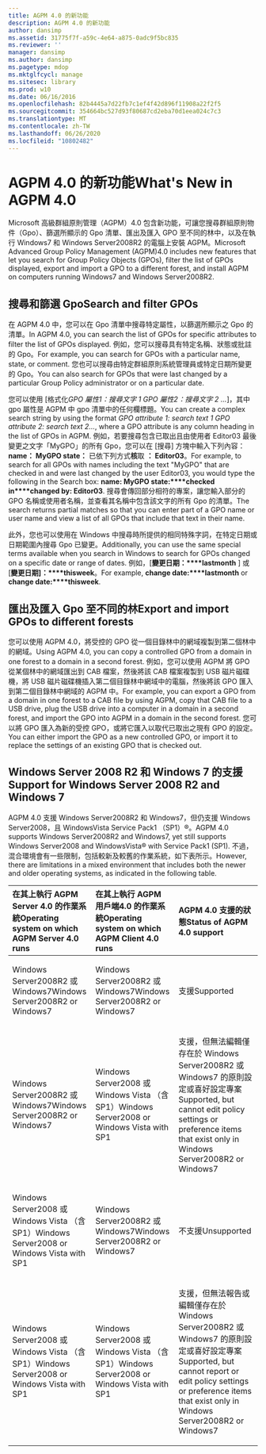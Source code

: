 ```yaml
---
title: AGPM 4.0 的新功能
description: AGPM 4.0 的新功能
author: dansimp
ms.assetid: 31775f7f-a59c-4e64-a875-0adc9f5bc835
ms.reviewer: ''
manager: dansimp
ms.author: dansimp
ms.pagetype: mdop
ms.mktglfcycl: manage
ms.sitesec: library
ms.prod: w10
ms.date: 06/16/2016
ms.openlocfilehash: 82b4445a7d22fb7c1ef4f42d896f11908a22f2f5
ms.sourcegitcommit: 354664bc527d93f80687cd2eba70d1eea024c7c3
ms.translationtype: MT
ms.contentlocale: zh-TW
ms.lasthandoff: 06/26/2020
ms.locfileid: "10802482"
---
```

# <span data-ttu-id="6f86f-103">AGPM 4.0 的新功能</span><span class="sxs-lookup"><span data-stu-id="6f86f-103">What's New in AGPM 4.0</span></span>


<span data-ttu-id="6f86f-104">Microsoft 高級群組原則管理（AGPM）4.0 包含新功能，可讓您搜尋群組原則物件（Gpo）、篩選所顯示的 Gpo 清單、匯出及匯入 GPO 至不同的林中，以及在執行 Windows7 和 Windows Server2008R2 的電腦上安裝 AGPM。</span><span class="sxs-lookup"><span data-stu-id="6f86f-104">Microsoft Advanced Group Policy Management (AGPM)4.0 includes new features that let you search for Group Policy Objects (GPOs), filter the list of GPOs displayed, export and import a GPO to a different forest, and install AGPM on computers running Windows7 and Windows Server2008R2.</span></span>

## <span data-ttu-id="6f86f-105">搜尋和篩選 Gpo</span><span class="sxs-lookup"><span data-stu-id="6f86f-105">Search and filter GPOs</span></span>


<span data-ttu-id="6f86f-106">在 AGPM 4.0 中，您可以在 Gpo 清單中搜尋特定屬性，以篩選所顯示之 Gpo 的清單。</span><span class="sxs-lookup"><span data-stu-id="6f86f-106">In AGPM 4.0, you can search the list of GPOs for specific attributes to filter the list of GPOs displayed.</span></span> <span data-ttu-id="6f86f-107">例如，您可以搜尋具有特定名稱、狀態或批註的 Gpo。</span><span class="sxs-lookup"><span data-stu-id="6f86f-107">For example, you can search for GPOs with a particular name, state, or comment.</span></span> <span data-ttu-id="6f86f-108">您也可以搜尋由特定群組原則系統管理員或特定日期所變更的 Gpo。</span><span class="sxs-lookup"><span data-stu-id="6f86f-108">You can also search for GPOs that were last changed by a particular Group Policy administrator or on a particular date.</span></span>

<span data-ttu-id="6f86f-109">您可以使用 [格式化*GPO 屬性1：搜尋文字 1 GPO 屬性2：搜尋文字 2 ...*]，其中 gpo 屬性是 AGPM 中 gpo 清單中的任何欄標題。</span><span class="sxs-lookup"><span data-stu-id="6f86f-109">You can create a complex search string by using the format *GPO attribute 1: search text 1 GPO attribute 2: search text 2…*, where a GPO attribute is any column heading in the list of GPOs in AGPM.</span></span> <span data-ttu-id="6f86f-110">例如，若要搜尋包含已取出且由使用者 Editor03 最後變更之文字「MyGPO」的所有 Gpo，您可以在 [搜尋] 方塊中輸入下列內容： **name： MyGPO state：** 已依下列方式**核**取 **： Editor03**。</span><span class="sxs-lookup"><span data-stu-id="6f86f-110">For example, to search for all GPOs with names including the text "MyGPO" that are checked in and were last changed by the user Editor03, you would type the following in the Search box: **name: MyGPO state:\*\*\*\*checked in\*\*\*\*changed by: Editor03**.</span></span> <span data-ttu-id="6f86f-111">搜尋會傳回部分相符的專案，讓您輸入部分的 GPO 名稱或使用者名稱，並查看其名稱中包含該文字的所有 Gpo 的清單。</span><span class="sxs-lookup"><span data-stu-id="6f86f-111">The search returns partial matches so that you can enter part of a GPO name or user name and view a list of all GPOs that include that text in their name.</span></span>

<span data-ttu-id="6f86f-112">此外，您也可以使用在 Windows 中搜尋時所提供的相同特殊字詞，在特定日期或日期範圍內搜尋 Gpo 已變更。</span><span class="sxs-lookup"><span data-stu-id="6f86f-112">Additionally, you can use the same special terms available when you search in Windows to search for GPOs changed on a specific date or range of dates.</span></span> <span data-ttu-id="6f86f-113">例如，[**變更日期：\*\*\*\*lastmonth** ] 或 [**變更日期]：\*\*\*\*thisweek**。</span><span class="sxs-lookup"><span data-stu-id="6f86f-113">For example, **change date:\*\*\*\*lastmonth** or **change date:\*\*\*\*thisweek**.</span></span>

## <span data-ttu-id="6f86f-114">匯出及匯入 Gpo 至不同的林</span><span class="sxs-lookup"><span data-stu-id="6f86f-114">Export and import GPOs to different forests</span></span>


<span data-ttu-id="6f86f-115">您可以使用 AGPM 4.0，將受控的 GPO 從一個目錄林中的網域複製到第二個林中的網域。</span><span class="sxs-lookup"><span data-stu-id="6f86f-115">Using AGPM 4.0, you can copy a controlled GPO from a domain in one forest to a domain in a second forest.</span></span> <span data-ttu-id="6f86f-116">例如，您可以使用 AGPM 將 GPO 從某個林中的網域匯出到 CAB 檔案，然後將該 CAB 檔案複製到 USB 磁片磁碟機，將 USB 磁片磁碟機插入第二個目錄林中網域中的電腦，然後將該 GPO 匯入到第二個目錄林中網域的 AGPM 中。</span><span class="sxs-lookup"><span data-stu-id="6f86f-116">For example, you can export a GPO from a domain in one forest to a CAB file by using AGPM, copy that CAB file to a USB drive, plug the USB drive into a computer in a domain in a second forest, and import the GPO into AGPM in a domain in the second forest.</span></span> <span data-ttu-id="6f86f-117">您可以將 GPO 匯入為新的受控 GPO，或將它匯入以取代已取出之現有 GPO 的設定。</span><span class="sxs-lookup"><span data-stu-id="6f86f-117">You can either import the GPO as a new controlled GPO, or import it to replace the settings of an existing GPO that is checked out.</span></span>

## <span data-ttu-id="6f86f-118">Windows Server 2008 R2 和 Windows 7 的支援</span><span class="sxs-lookup"><span data-stu-id="6f86f-118">Support for Windows Server 2008 R2 and Windows 7</span></span>


<span data-ttu-id="6f86f-119">AGPM 4.0 支援 Windows Server2008R2 和 Windows7，但仍支援 Windows Server2008，且 WindowsVista Service Pack1 （SP1）®。</span><span class="sxs-lookup"><span data-stu-id="6f86f-119">AGPM 4.0 supports Windows Server2008R2 and Windows7, yet still supports Windows Server2008 and WindowsVista® with Service Pack1 (SP1).</span></span> <span data-ttu-id="6f86f-120">不過，混合環境會有一些限制，包括較新及較舊的作業系統，如下表所示。</span><span class="sxs-lookup"><span data-stu-id="6f86f-120">However, there are limitations in a mixed environment that includes both the newer and older operating systems, as indicated in the following table.</span></span>

<table>
<colgroup>
<col width="33%" />
<col width="33%" />
<col width="33%" />
</colgroup>
<thead>
<tr class="header">
<th align="left"><span data-ttu-id="6f86f-121">在其上執行 AGPM Server 4.0 的作業系統</span><span class="sxs-lookup"><span data-stu-id="6f86f-121">Operating system on which AGPM Server 4.0 runs</span></span></th>
<th align="left"><span data-ttu-id="6f86f-122">在其上執行 AGPM 用戶端4.0 的作業系統</span><span class="sxs-lookup"><span data-stu-id="6f86f-122">Operating system on which AGPM Client 4.0 runs</span></span></th>
<th align="left"><span data-ttu-id="6f86f-123">AGPM 4.0 支援的狀態</span><span class="sxs-lookup"><span data-stu-id="6f86f-123">Status of AGPM 4.0 support</span></span></th>
</tr>
</thead>
<tbody>
<tr class="odd">
<td align="left"><p><span data-ttu-id="6f86f-124">Windows Server2008R2 或 Windows7</span><span class="sxs-lookup"><span data-stu-id="6f86f-124">Windows Server2008R2 or Windows7</span></span></p></td>
<td align="left"><p><span data-ttu-id="6f86f-125">Windows Server2008R2 或 Windows7</span><span class="sxs-lookup"><span data-stu-id="6f86f-125">Windows Server2008R2 or Windows7</span></span></p></td>
<td align="left"><p><span data-ttu-id="6f86f-126">支援</span><span class="sxs-lookup"><span data-stu-id="6f86f-126">Supported</span></span></p></td>
</tr>
<tr class="even">
<td align="left"><p><span data-ttu-id="6f86f-127">Windows Server2008R2 或 Windows7</span><span class="sxs-lookup"><span data-stu-id="6f86f-127">Windows Server2008R2 or Windows7</span></span></p></td>
<td align="left"><p><span data-ttu-id="6f86f-128">Windows Server2008 或 Windows Vista （含 SP1）</span><span class="sxs-lookup"><span data-stu-id="6f86f-128">Windows Server2008 or Windows Vista with SP1</span></span></p></td>
<td align="left"><p><span data-ttu-id="6f86f-129">支援，但無法編輯僅存在於 Windows Server2008R2 或 Windows7 的原則設定或喜好設定專案</span><span class="sxs-lookup"><span data-stu-id="6f86f-129">Supported, but cannot edit policy settings or preference items that exist only in Windows Server2008R2 or Windows7</span></span></p></td>
</tr>
<tr class="odd">
<td align="left"><p><span data-ttu-id="6f86f-130">Windows Server2008 或 Windows Vista （含 SP1）</span><span class="sxs-lookup"><span data-stu-id="6f86f-130">Windows Server2008 or Windows Vista with SP1</span></span></p></td>
<td align="left"><p><span data-ttu-id="6f86f-131">Windows Server2008R2 或 Windows7</span><span class="sxs-lookup"><span data-stu-id="6f86f-131">Windows Server2008R2 or Windows7</span></span></p></td>
<td align="left"><p><span data-ttu-id="6f86f-132">不支援</span><span class="sxs-lookup"><span data-stu-id="6f86f-132">Unsupported</span></span></p></td>
</tr>
<tr class="even">
<td align="left"><p><span data-ttu-id="6f86f-133">Windows Server2008 或 Windows Vista （含 SP1）</span><span class="sxs-lookup"><span data-stu-id="6f86f-133">Windows Server2008 or Windows Vista with SP1</span></span></p></td>
<td align="left"><p><span data-ttu-id="6f86f-134">Windows Server2008 或 Windows Vista （含 SP1）</span><span class="sxs-lookup"><span data-stu-id="6f86f-134">Windows Server2008 or Windows Vista with SP1</span></span></p></td>
<td align="left"><p><span data-ttu-id="6f86f-135">支援，但無法報告或編輯僅存在於 Windows Server2008R2 或 Windows7 的原則設定或喜好設定專案</span><span class="sxs-lookup"><span data-stu-id="6f86f-135">Supported, but cannot report or edit policy settings or preference items that exist only in Windows Server2008R2 or Windows7</span></span></p></td>
</tr>
</tbody>
</table>

 

 

 





